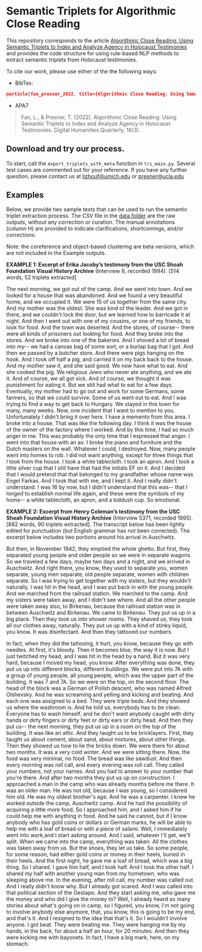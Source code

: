 # Semantic Triplets for Algorithmic Close Reading
This repository corresponds to the article [Algorithmic Close Reading: Using Semantic Triplets to Index and Analyze Agency in Holocaust Testimonies](http://www.digitalhumanities.org/dhq/vol/16/3/000623/000623.html) and provides the code structure for using rule-based NLP methods to extract semantic triplets from Holocaust testimonies.

To cite our work, please use either of the the following ways:

* BibTex:

```json
@article{fan_presner_2022, title={Algorithmic Close Reading: Using Semantic Triplets to Index and Analyze Agency in Holocaust Testimonies}, volume={16}, number={3}, journal={Digital Humanities Quarterly}, author={Fan, Lizhou and Presner, Todd}, year={2022}} 
```

* APA7

> Fan, L., &amp; Presner, T. (2022). Algorithmic Close Reading: Using Semantic Triplets to Index and Analyze Agency in Holocaust Testimonies. Digital Humanities Quarterly, 16(3). 

## Download and try our process.
To start, call the `export_triplets_with_meta` function in `tri_main.py`.
Several test cases are commented out for your reference.
If you have any further question, please contact us at lizhouf@umich.edu or presner@ucla.edu

## Examples
Below, we provide two sample texts that can be used to run the semantic triplet extraction process. The CSV file in the [data folder](https://github.com/lizhouf/semantic_triplets/blob/main/data/) are the raw outputs, without any correction or curation. The manual annotations (column H) are provided to indicate clarifications, shortcomings, and/or corrections. 

Note: the coreference and object-based clustering are beta versions, which are not included in the Example outputs.

**EXAMPLE 1: Excerpt of Erika Jacoby’s testimony from the USC Shoah Foundation Visual History Archive** (Interview 8, recorded 1994). [514 words, 52 triplets extracted]

The next morning, we got out of the camp. And we went into town. And we looked for a house that was abandoned. And we found a very beautiful home, and we occupied it. We were 15 of us together from the same city. And my mother was the oldest. She was kind of the leader. And we got in there, and we couldn't lock the door, but we learned how to barricade it at night. And then I went out with one of my cousins, or one of my friends, to look for food. And the town was deserted. And the stores, of course-- there were all kinds of prisoners out looking for food. And they broke into the stores. 
And we broke into one of the bakeries. And I shoved a lot of bread into my-- we had a canvas bag of some sort, or a burlap bag that I got. And then we passed by a butcher store. And there were pigs hanging on the hook. And I took off half a pig, and carried it on my back back to the house. 
And my mother saw it, and she said good. We now have what to eat. And she cooked the pig. We religious Jews who never ate anything, and we ate it. And of course, we all got sick. And of course, we thought it was punishment for eating it. But we still had what to eat for a few days. Eventually, my mother had to go out and work for some Germans, some farmers, so that we could survive. Some of us went out to eat. And I was trying to find a way to get back to Hungary. We stayed in this town for many, many weeks. Now, one incident that I want to mention to you. Unfortunately I didn't bring it over here. I have a memento from this area. I broke into a house. That was like the following day. I think it was the house of the owner of the factory where I worked. 
And by this time, I had so much anger in me. This was probably the only time that I expressed that anger. I went into that house with an ax. I broke the piano and furniture and the Dutch masters on the wall. Whatever I could, I destroyed. Now, many people went into homes to rob. I did not want anything, except for three things that I took from the house. I took a white tablecloth. I took an apron. And I took a little silver cup that I still have that had the initials EF on it. And I decided that I would pretend that that belonged to my grandfather whose name was Engel Farkas. And I took that with me, and I kept it. And I really didn't understand. I was 16 by now, but I didn't understand that this was-- that I longed to establish normal life again, and these were the symbols of my home-- a white tablecloth, an apron, and a kiddush cup. So emotional. 



**EXAMPLE 2: Excerpt from Henry Coleman’s testimony from the USC Shoah Foundation Visual History Archive** (Interview 5371, recorded 1995). [882 words, 90 triplets extracted]. The transcript below has been lightly edited for punctuation (but English grammar has not been corrected). The excerpt below includes two portions around his arrival in Auschwitz. 

But then, in November 1942, they emptied the whole ghetto. But first, they separated young people and older people so we were in separate wagons. So we traveled a few days, maybe two days and a night, and we arrived in Auschwitz. 
And right there, you know, they used to separate you, women separate, young men separate, old people separate, women with children separate. So I was trying to get together with my sisters, but they wouldn't naturally. I was hit in the head, and I was put back in with the young people. 
And we marched from the railroad station. We marched to the camp. And my sisters were taken away, and I didn't see where. And all the other people were taken away also, to Birkenau, because the railroad station was in between Auschwitz and Birkenau. 
We came to Birkenau. They put us up in a big place. Then they took us into shower rooms. They shaved us, they took all our clothes away, naturally. They put us up with a kind of stinky liquid, you know. It was disinfectant. And then they tattooed our numbers. 

In fact, when they did the tattooing, it hurt, you know, because they go with needles. At first, it's bloody. Then it becomes blue, the way it is now. But I just twitched my head, and I was hit in the head by a hand. But it was very hard, because I moved my head, you know. 
After everything was done, they put us up into different blocks, different buildings. We were put into 7A with a group of young people, all young people, which was the upper part of the building. It was 7 and 7A. So we were on the top, on the second floor. 
The head of the block was a German of Polish descent, who was named Alfred Olshevsky. And he was screaming and yelling and kicking and beating. And each one was assigned to a bed. They were triple beds. And they showed us where the washroom is. And he told us, everybody has to be clean. Everyone has to wash himself, and he don't want anybody caught with dirty hands or dirty fingers or dirty feet or dirty ears or dirty head. 
And then they put us-- the next morning, they put us up in a room on the top of the building. It was like an attic. And they taught us to be bricklayers. First, they taught us about cement, about sand, about mixtures, about other things. Then they showed us how to lie the bricks down.
We were there for about two months. It was a very cold winter. And we were sitting there. Now, the food was very minimal, no food. The bread was like sawdust. 
And then every morning was roll call, and every evening was roll call. They called your numbers, not your names. And you had to answer to your number that you're there. 
And after two months they put us up on construction. I approached a man in the camp who was already months before me there. It was an older man. He was not old, because I was young, so I considered him old. He was my oldest brother's age. 
And he was a carpenter. I knew he worked outside the camp, Auschwitz camp. And he had the possibility of acquiring a little more food. So I approached him, and I asked him if he could help me with anything in food. 
And he said he cannot, but if I know anybody who has gold coins or dollars or German marks, he will be able to help me with a loaf of bread or with a piece of salami. Well, I immediately went into work,and I start asking around. And I said, whatever I'll get, we'll split. 
When we came into the camp, everything was taken. All the clothes was taken away from us. But the shoes, they let us take. So some people, for some reason, had either gold coins or money in their heels, buried in their heels. 
And the first night, he gave me a loaf of bread, which was a big thing. So I shared. I gave him half, and I took half. And I took the other half. I shared my half with another young man from my hometown, who was sleeping above me. 
In the evening, after roll call, my number was called out. And I really didn't know why. But I already got scared. And I was called into that political section of the Gestapo. And they start asking me, who gave me the money and who did I give the money to? 
Well, I already heard so many stories about what's going on in camp, so I figured, you know, I'm not going to involve anybody else anymore, that, you know, this is going to be my end, and that's it. And I resigned to the idea that that's it. So I wouldn't involve anyone. I got beat. They were beating me. 
They were hanging me by my hands, in the back, for about a half an hour, for 20 minutes. And then they were kicking me with bayonets. In fact, I have a big mark, here, on my stomach.

